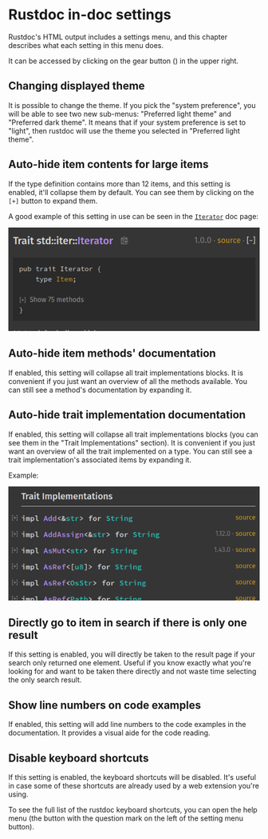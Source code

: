 # Rustdoc in-doc settings

Rustdoc's HTML output includes a settings menu, and this chapter describes what
each setting in this menu does.

It can be accessed by clicking on the gear button
(<i class="fa fa-cog" aria-hidden="true"></i>) in the upper right.

## Changing displayed theme

It is possible to change the theme. If you pick the "system preference", you
will be able to see two new sub-menus: "Preferred light theme" and "Preferred
dark theme". It means that if your system preference is set to "light", then
rustdoc will use the theme you selected in "Preferred light theme".

## Auto-hide item contents for large items

If the type definition contains more than 12 items, and this setting is enabled,
it'll collapse them by default. You can see them by clicking on the `[+]` button
to expand them.

A good example of this setting in use can be seen in the
[`Iterator`](https://doc.rust-lang.org/stable/std/iter/trait.Iterator.html) doc
page:

![Collapsed long item](../images/collapsed-long-item.png)

## Auto-hide item methods' documentation

If enabled, this setting will collapse all trait implementations blocks. It is
convenient if you just want an overview of all the methods available. You can
still see a method's documentation by expanding it.

## Auto-hide trait implementation documentation

If enabled, this setting will collapse all trait implementations blocks (you can
see them in the "Trait Implementations" section). It is convenient if you just
want an overview of all the trait implemented on a type. You can still see
a trait implementation's associated items by expanding it.

Example:

![Collapsed trait implementations](../images/collapsed-trait-impls.png)

## Directly go to item in search if there is only one result

If this setting is enabled, you will directly be taken to the result page if
your search only returned one element. Useful if you know exactly what you're
looking for and want to be taken there directly and not waste time selecting the
only search result.

## Show line numbers on code examples

If enabled, this setting will add line numbers to the code examples in the
documentation. It provides a visual aide for the code reading.

## Disable keyboard shortcuts

If this setting is enabled, the keyboard shortcuts will be disabled. It's useful
in case some of these shortcuts are already used by a web extension you're
using.

To see the full list of the rustdoc keyboard shortcuts, you can open the help
menu (the button with the question mark on the left of the setting menu button).
